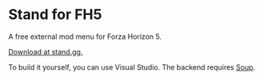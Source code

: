 # Stand for FH5

A free external mod menu for Forza Horizon 5.

[Download at stand.gg.](https://stand.gg/fh5)

To build it yourself, you can use Visual Studio. The backend requires [Soup](https://github.com/calamity-inc/Soup).
